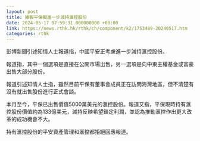 ```yaml
---
layout: post
title: 據報平保擬進一步減持滙控股份
date: 2024-05-17 07:59:31.000000000 +08:00
link: https://news.rthk.hk/rthk/ch/component/k2/1753489-20240517.htm
categories: rthk
---
```


彭博新聞引述知情人士報道指，中國平安正考慮進一步減持滙控股份。

報道指，其中一個選項是直接在公開市場出售，另一選項是向中東主權基金或富豪出售大部分股份。

報道引述知情人士指，雖然目前平保有董事會成員正在訪問海灣地區，但不清楚有沒有就出售股份進行正式會談。

本月至今，平保已出售價值5000萬美元的滙控股份。報道又指，平保現時持有滙控股份價值約為133億美元，減持反映希望鎖定利潤，並認為推動滙控作出更大改革的成功機會不大。

持有滙控股份的平安資產管理和滙控都拒絕回應報道。
